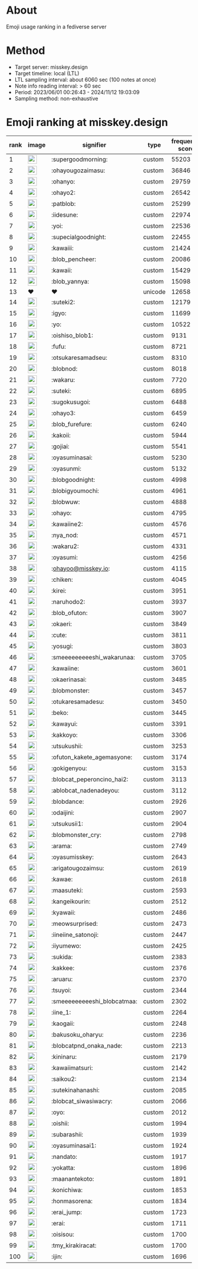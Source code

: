 # About
Emoji usage ranking in a fediverse server

# Method
- Target server: misskey.design
- Target timeline: local (LTL)
- LTL sampling interval: about 6060 sec (100 notes at once)
- Note info reading interval: > 60 sec
- Period: 2023/06/01 00:26:43 - 2024/11/12 19:03:09 
- Sampling method: non-exhaustive

# Emoji ranking at misskey.design

|rank|image|signifier|type|frequency score|
|----|----|----|----|----|
|1|<img height="24" src="https://misskey.design/emoji/supergoodmorning.webp">|:supergoodmorning:|custom|55203|
|2|<img height="24" src="https://misskey.design/emoji/ohayougozaimasu.webp">|:ohayougozaimasu:|custom|36846|
|3|<img height="24" src="https://misskey.design/emoji/ohanyo.webp">|:ohanyo:|custom|29759|
|4|<img height="24" src="https://misskey.design/emoji/ohayo2.webp">|:ohayo2:|custom|26542|
|5|<img height="24" src="https://misskey.design/emoji/patblob.webp">|:patblob:|custom|25299|
|6|<img height="24" src="https://misskey.design/emoji/iidesune.webp">|:iidesune:|custom|22974|
|7|<img height="24" src="https://misskey.design/emoji/yoi.webp">|:yoi:|custom|22536|
|8|<img height="24" src="https://misskey.design/emoji/supecialgoodnight.webp">|:supecialgoodnight:|custom|22455|
|9|<img height="24" src="https://misskey.design/emoji/kawaiii.webp">|:kawaiii:|custom|21424|
|10|<img height="24" src="https://misskey.design/emoji/blob_pencheer.webp">|:blob_pencheer:|custom|20086|
|11|<img height="24" src="https://misskey.design/emoji/kawaii.webp">|:kawaii:|custom|15429|
|12|<img height="24" src="https://misskey.design/emoji/blob_yannya.webp">|:blob_yannya:|custom|15098|
|13|❤|❤|unicode|12658|
|14|<img height="24" src="https://misskey.design/emoji/suteki2.webp">|:suteki2:|custom|12179|
|15|<img height="24" src="https://misskey.design/emoji/igyo.webp">|:igyo:|custom|11699|
|16|<img height="24" src="https://misskey.design/emoji/yo.webp">|:yo:|custom|10522|
|17|<img height="24" src="https://misskey.design/emoji/oishiso_blob1.webp">|:oishiso_blob1:|custom|9131|
|18|<img height="24" src="https://misskey.design/emoji/fufu.webp">|:fufu:|custom|8721|
|19|<img height="24" src="https://misskey.design/emoji/otsukaresamadseu.webp">|:otsukaresamadseu:|custom|8310|
|20|<img height="24" src="https://misskey.design/emoji/blobnod.webp">|:blobnod:|custom|8018|
|21|<img height="24" src="https://misskey.design/emoji/wakaru.webp">|:wakaru:|custom|7720|
|22|<img height="24" src="https://misskey.design/emoji/suteki.webp">|:suteki:|custom|6895|
|23|<img height="24" src="https://misskey.design/emoji/sugokusugoi.webp">|:sugokusugoi:|custom|6488|
|24|<img height="24" src="https://misskey.design/emoji/ohayo3.webp">|:ohayo3:|custom|6459|
|25|<img height="24" src="https://misskey.design/emoji/blob_furefure.webp">|:blob_furefure:|custom|6240|
|26|<img height="24" src="https://misskey.design/emoji/kakoii.webp">|:kakoii:|custom|5944|
|27|<img height="24" src="https://misskey.design/emoji/gojiai.webp">|:gojiai:|custom|5541|
|28|<img height="24" src="https://misskey.design/emoji/oyasuminasai.webp">|:oyasuminasai:|custom|5230|
|29|<img height="24" src="https://misskey.design/emoji/oyasunmi.webp">|:oyasunmi:|custom|5132|
|30|<img height="24" src="https://misskey.design/emoji/blobgoodnight.webp">|:blobgoodnight:|custom|4998|
|31|<img height="24" src="https://misskey.design/emoji/blobigyoumochi.webp">|:blobigyoumochi:|custom|4961|
|32|<img height="24" src="https://misskey.design/emoji/blobwuw.webp">|:blobwuw:|custom|4888|
|33|<img height="24" src="https://misskey.design/emoji/ohayo.webp">|:ohayo:|custom|4795|
|34|<img height="24" src="https://misskey.design/emoji/kawaiine2.webp">|:kawaiine2:|custom|4576|
|35|<img height="24" src="https://misskey.design/emoji/nya_nod.webp">|:nya_nod:|custom|4571|
|36|<img height="24" src="https://misskey.design/emoji/wakaru2.webp">|:wakaru2:|custom|4331|
|37|<img height="24" src="https://misskey.design/emoji/oyasumi.webp">|:oyasumi:|custom|4256|
|38|<img height="24" src="https://misskey.design/emoji/ohayoo.webp">|:ohayoo@misskey.io:|custom|4115|
|39|<img height="24" src="https://misskey.design/emoji/chiken.webp">|:chiken:|custom|4045|
|40|<img height="24" src="https://misskey.design/emoji/kirei.webp">|:kirei:|custom|3951|
|41|<img height="24" src="https://misskey.design/emoji/naruhodo2.webp">|:naruhodo2:|custom|3937|
|42|<img height="24" src="https://misskey.design/emoji/blob_ofuton.webp">|:blob_ofuton:|custom|3907|
|43|<img height="24" src="https://misskey.design/emoji/okaeri.webp">|:okaeri:|custom|3849|
|44|<img height="24" src="https://misskey.design/emoji/cute.webp">|:cute:|custom|3811|
|45|<img height="24" src="https://misskey.design/emoji/yosugi.webp">|:yosugi:|custom|3803|
|46|<img height="24" src="https://misskey.design/emoji/smeeeeeeeeeshi_wakarunaa.webp">|:smeeeeeeeeeshi_wakarunaa:|custom|3705|
|47|<img height="24" src="https://misskey.design/emoji/kawaiine.webp">|:kawaiine:|custom|3601|
|48|<img height="24" src="https://misskey.design/emoji/okaerinasai.webp">|:okaerinasai:|custom|3485|
|49|<img height="24" src="https://misskey.design/emoji/blobmonster.webp">|:blobmonster:|custom|3457|
|50|<img height="24" src="https://misskey.design/emoji/otukaresamadesu.webp">|:otukaresamadesu:|custom|3450|
|51|<img height="24" src="https://misskey.design/emoji/beko.webp">|:beko:|custom|3445|
|52|<img height="24" src="https://misskey.design/emoji/kawayui.webp">|:kawayui:|custom|3391|
|53|<img height="24" src="https://misskey.design/emoji/kakkoyo.webp">|:kakkoyo:|custom|3306|
|54|<img height="24" src="https://misskey.design/emoji/utsukushii.webp">|:utsukushii:|custom|3253|
|55|<img height="24" src="https://misskey.design/emoji/ofuton_kakete_agemasyone.webp">|:ofuton_kakete_agemasyone:|custom|3174|
|56|<img height="24" src="https://misskey.design/emoji/gokigenyou.webp">|:gokigenyou:|custom|3153|
|57|<img height="24" src="https://misskey.design/emoji/blobcat_peperoncino_hai2.webp">|:blobcat_peperoncino_hai2:|custom|3113|
|58|<img height="24" src="https://misskey.design/emoji/ablobcat_nadenadeyou.webp">|:ablobcat_nadenadeyou:|custom|3112|
|59|<img height="24" src="https://misskey.design/emoji/blobdance.webp">|:blobdance:|custom|2926|
|60|<img height="24" src="https://misskey.design/emoji/odaijini.webp">|:odaijini:|custom|2907|
|61|<img height="24" src="https://misskey.design/emoji/utsukusii1.webp">|:utsukusii1:|custom|2904|
|62|<img height="24" src="https://misskey.design/emoji/blobmonster_cry.webp">|:blobmonster_cry:|custom|2798|
|63|<img height="24" src="https://misskey.design/emoji/arama.webp">|:arama:|custom|2749|
|64|<img height="24" src="https://misskey.design/emoji/oyasumisskey.webp">|:oyasumisskey:|custom|2643|
|65|<img height="24" src="https://misskey.design/emoji/arigatougozaimsu.webp">|:arigatougozaimsu:|custom|2619|
|66|<img height="24" src="https://misskey.design/emoji/kawae.webp">|:kawae:|custom|2618|
|67|<img height="24" src="https://misskey.design/emoji/maasuteki.webp">|:maasuteki:|custom|2593|
|68|<img height="24" src="https://misskey.design/emoji/kangeikourin.webp">|:kangeikourin:|custom|2512|
|69|<img height="24" src="https://misskey.design/emoji/kyawaii.webp">|:kyawaii:|custom|2486|
|70|<img height="24" src="https://misskey.design/emoji/meowsurprised.webp">|:meowsurprised:|custom|2473|
|71|<img height="24" src="https://misskey.design/emoji/iineiine_satonoji.webp">|:iineiine_satonoji:|custom|2447|
|72|<img height="24" src="https://misskey.design/emoji/iiyumewo.webp">|:iiyumewo:|custom|2425|
|73|<img height="24" src="https://misskey.design/emoji/sukida.webp">|:sukida:|custom|2383|
|74|<img height="24" src="https://misskey.design/emoji/kakkee.webp">|:kakkee:|custom|2376|
|75|<img height="24" src="https://misskey.design/emoji/aruaru.webp">|:aruaru:|custom|2370|
|76|<img height="24" src="https://misskey.design/emoji/tsuyoi.webp">|:tsuyoi:|custom|2344|
|77|<img height="24" src="https://misskey.design/emoji/smeeeeeeeeeshi_blobcatmaa.webp">|:smeeeeeeeeeshi_blobcatmaa:|custom|2302|
|78|<img height="24" src="https://misskey.design/emoji/iine_1.webp">|:iine_1:|custom|2264|
|79|<img height="24" src="https://misskey.design/emoji/kaogaii.webp">|:kaogaii:|custom|2248|
|80|<img height="24" src="https://misskey.design/emoji/bakusoku_oharyu.webp">|:bakusoku_oharyu:|custom|2236|
|81|<img height="24" src="https://misskey.design/emoji/blobcatpnd_onaka_nade.webp">|:blobcatpnd_onaka_nade:|custom|2213|
|82|<img height="24" src="https://misskey.design/emoji/kininaru.webp">|:kininaru:|custom|2179|
|83|<img height="24" src="https://misskey.design/emoji/kawaiimatsuri.webp">|:kawaiimatsuri:|custom|2142|
|84|<img height="24" src="https://misskey.design/emoji/saikou2.webp">|:saikou2:|custom|2134|
|85|<img height="24" src="https://misskey.design/emoji/sutekinahanashi.webp">|:sutekinahanashi:|custom|2085|
|86|<img height="24" src="https://misskey.design/emoji/blobcat_siwasiwacry.webp">|:blobcat_siwasiwacry:|custom|2066|
|87|<img height="24" src="https://misskey.design/emoji/oyo.webp">|:oyo:|custom|2012|
|88|<img height="24" src="https://misskey.design/emoji/oishii.webp">|:oishii:|custom|1994|
|89|<img height="24" src="https://misskey.design/emoji/subarashii.webp">|:subarashii:|custom|1939|
|90|<img height="24" src="https://misskey.design/emoji/oyasuminasai1.webp">|:oyasuminasai1:|custom|1924|
|91|<img height="24" src="https://misskey.design/emoji/nandato.webp">|:nandato:|custom|1917|
|92|<img height="24" src="https://misskey.design/emoji/yokatta.webp">|:yokatta:|custom|1896|
|93|<img height="24" src="https://misskey.design/emoji/maanantekoto.webp">|:maanantekoto:|custom|1891|
|94|<img height="24" src="https://misskey.design/emoji/konichiwa.webp">|:konichiwa:|custom|1853|
|95|<img height="24" src="https://misskey.design/emoji/honmasorena.webp">|:honmasorena:|custom|1834|
|96|<img height="24" src="https://misskey.design/emoji/erai_jump.webp">|:erai_jump:|custom|1723|
|97|<img height="24" src="https://misskey.design/emoji/erai.webp">|:erai:|custom|1711|
|98|<img height="24" src="https://misskey.design/emoji/oisisou.webp">|:oisisou:|custom|1700|
|99|<img height="24" src="https://misskey.design/emoji/tmy_kirakiracat.webp">|:tmy_kirakiracat:|custom|1700|
|100|<img height="24" src="https://misskey.design/emoji/ijin.webp">|:ijin:|custom|1696|
